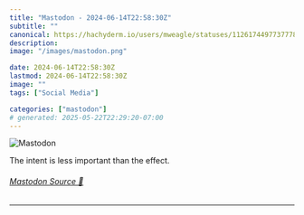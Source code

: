 ```yaml
---
title: "Mastodon - 2024-06-14T22:58:30Z"
subtitle: ""
canonical: https://hachyderm.io/users/mweagle/statuses/112617449773777838
description:
image: "/images/mastodon.png"

date: 2024-06-14T22:58:30Z
lastmod: 2024-06-14T22:58:30Z
image: ""
tags: ["Social Media"]

categories: ["mastodon"]
# generated: 2025-05-22T22:29:20-07:00
---
```

![Mastodon](/images/mastodon.png)

<p>The intent is less important than the effect.</p>


###### [Mastodon Source 🐘](https://hachyderm.io/@mweagle/112617449773777838)

___
